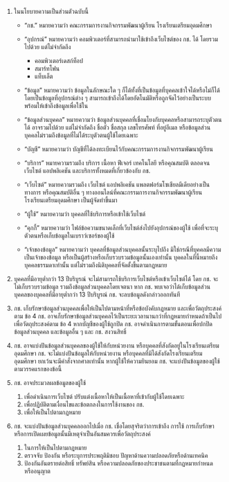 1. ในนโยบายความเป็นส่วนตัวฉบับนี้

   - “กช.” หมายความว่า คณะกรรมการงานกิจกรรมพัฒนาผู้เรียน โรงเรียนเตรียมอุดมศึกษา
   - “อุปกรณ์” หมายความว่า คอมพิวเตอร์ที่สามารถนำมาใช้เข้าถึงเว็บไซต์ของ กช. ได้ โดยรวมไปด้วย แต่ไม่จำกัดถึง

     - คอมพิวเตอร์เดสก์ท็อป
     - สมาร์ทโฟน
     - แท็บเล็ต

   - “ข้อมูล” หมายความว่า ข้อมูลในลักษณะใด ๆ ก็ได้ทั้งที่เป็นข้อมูลที่บุคคลเข้าใจได้หรือไม่ก็ได้ โดยเป็นข้อมูลที่อุปกรณ์ต่าง ๆ สามารถเข้าถึงได้โดยอัตโนมัติหรือถูกจัดไว้อย่างเป็นระบบพร้อมให้เข้าถึงข้อมูลเพื่อใช้ใน
   - “ข้อมูลส่วนบุคคล” หมายความว่า ข้อมูลส่วนบุคคลที่เชื่อมโยงกับบุคคลหรือสามารถระบุตัวตนได้ อาจรวมไปด้วย แต่ไม่จำกัดถึง ชื่อตัว ชื่อสกุล เลขโทรศัพท์ ที่อยู่อีเมล หรือข้อมูลส่วนบุคคลไม่รวมถึงข้อมูลที่ไม่ได้ระบุตัวตนผู้ใช้โดยเฉพาะ
   - “บัญชี” หมายความว่า บัญชีที่ได้ลงทะเบียนไว้กับคณะกรรมการงานกิจกรรมพัฒนาผู้เรียน
   - “บริการ” หมายความรวมถึง บริการ เนื้อหา ฟีเจอร์ เทคโนโลยี หรือคุณสมบัติ ตลอดจนเว็บไซต์ แอปพลิเคชัน และบริการทั้งหมดที่เกี่ยวข้องกับ กช.
   - “เว็บไซต์” หมายความรวมถึง เว็บไซต์ แอปพลิเคชัน แพลตฟอร์มโซเชียลมีเดียอย่างเป็นทางการ หรือคุณสมบัติอื่น ๆ ทางออนไลน์ที่คณะกรรมการงานกิจกรรมพัฒนาผู้เรียน โรงเรียนเตรียมอุดมศึกษา เป็นผู้จัดทำขึ้นมา
   - “ผู้ใช้” หมายความว่า บุคคลที่ใช้บริการหรือเข้าใช้เว็บไซต์
   - “คุกกี้” หมายความว่า ไฟล์ข้อความขนาดเล็กที่เว็บไซต์ส่งไปยังอุปกรณ์ของผู้ใช้ เพื่อที่จะระบุตัวตนหรือเก็บข้อมูลในเบราว์เซอร์ของผู้ใช้
   - “เจ้าของข้อมูล” หมายความว่า บุคคลที่ข้อมูลส่วนบุคคลนั้นระบุไปถึง มิใช่กรณีที่บุคคลมีความเป็นเจ้าของข้อมูล หรือเป็นผู้สร้างหรือเก็บรวบรวมข้อมูลนั้นเองเท่านั้น บุคคลในที่นี้หมายถึง บุคคลธรรมดาเท่านั้น แต่ไม่รวมถึงนิติบุคคลที่จัดตั้งขึ้นตามกฎหมาย

2. บุคคลที่มีอายุต่ำกว่า 13 ปีบริบูรณ์ จะไม่สามารถใช้บริการเว็บไซต์หรือเข้าเว็บไซต์ได้ โดย กช. จะไม่เก็บรวบรวมข้อมูล รวมถึงข้อมูลส่วนบุคคลโดยเจตนา หาก กช. พบเจอว่าได้เก็บข้อมูลส่วนบุคคลของบุคคลที่มีอายุต่ำกว่า 13 ปีบริบูรณ์ กช. จะลบข้อมูลดังกล่าวออกทันที

3. กช. เก็บรักษาข้อมูลส่วนบุคคลเพื่อให้เป็นไปตามหน้าที่หรือข้อบังคับกฎหมาย และเพื่อวัตถุประสงค์ตาม ข้อ 4 กช. อาจเก็บรักษาข้อมูลส่วนบุคคลไว้เป็นระยะเวลานานกว่าที่กฎหมายกำหนดถ้าเป็นไปเพื่อวัตถุประสงค์ตาม ข้อ 4 หากบัญชีของผู้ใช้ถูกปิด กช. อาจดำเนินการตามขั้นตอนเพื่อปกปิดข้อมูลส่วนบุคคล และข้อมูลอื่น ๆ และ กช. สงวนสิทธิ์

4. กช. อาจแบ่งปันข้อมูลส่วนบุคคลของผู้ใช้ให้กับหน่วยงาน หรือบุคคลที่สังกัดอยู่ในโรงเรียนเตรียมอุดมศึกษา กช. จะไม่แบ่งปันข้อมูลให้กับหน่วยงาน หรือบุคคลที่มิได้สังกัดโรงเรียนเตรียมอุดมศึกษา ยกเว้นจะมีคำสั่งจากศาลเท่านั้น หากผู้ใช้ให้ความยินยอม กช. จะแบ่งปันข้อมูลของผู้ใช้ตามวรรคแรกของข้อนี้

5. กช. อาจประมวลผลข้อมูลของผู้ใช้

   1. เพื่อดำเนินการเว็บไซต์ ปรับแต่งเนื้อหาให้เป็นเนื้อหาที่เข้ากับผู้ใช้โดยเฉพาะ
   2. เพื่อปฏิบัติตามเงื่อนไขและข้อตกลงในการใช้งานของ กช.
   3. เพื่อให้เป็นไปตามกฎหมาย

6. กช. จะแบ่งปันข้อมูลส่วนบุคคลออกไปเมื่อ กช. เชื่อโดยสุจริตว่าการเข้าถึง การใช้ การเก็บรักษา หรือการเปิดเผยข้อมูลนั้นมีเหตุจำเป็นอันสมควรเพื่อวัตถุประสงค์
   1. ในการให้เป็นไปตามกฎหมาย
   2. ตรวจจับ ป้องกัน หรือระบุการประพฤติมิชอบ ปัญหาด้านความปลอดภัยหรือด้านเทคนิค
   3. ป้องกันอันตรายต่อสิทธิ์ ทรัพย์สิน หรือความปลอดภัยของประชาชนตามที่กฎหมายกำหนดหรืออนุญาต
